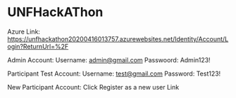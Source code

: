 # UNFHackAThon

Azure Link: https://unfhackathon20200416013757.azurewebsites.net/Identity/Account/Login?ReturnUrl=%2F

Admin Account:
  Username: admin@gmail.com
  Passwoord: Admin123!
  
Participant Test Account:
  Username: test@gmail.com
  Password: Test123!
  
New Participant Account:
  Click Register as a new user Link 
